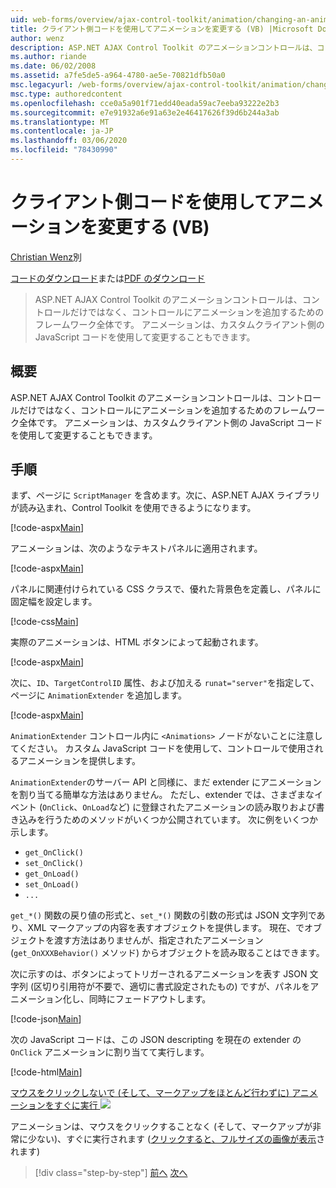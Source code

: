 ```yaml
---
uid: web-forms/overview/ajax-control-toolkit/animation/changing-an-animation-using-client-side-code-vb
title: クライアント側コードを使用してアニメーションを変更する (VB) |Microsoft Docs
author: wenz
description: ASP.NET AJAX Control Toolkit のアニメーションコントロールは、コントロールだけではなく、コントロールにアニメーションを追加するためのフレームワーク全体です。 アニメーションは、
ms.author: riande
ms.date: 06/02/2008
ms.assetid: a7fe5de5-a964-4780-ae5e-70821dfb50a0
msc.legacyurl: /web-forms/overview/ajax-control-toolkit/animation/changing-an-animation-using-client-side-code-vb
msc.type: authoredcontent
ms.openlocfilehash: cce0a5a901f71edd40eada59ac7eeba93222e2b3
ms.sourcegitcommit: e7e91932a6e91a63e2e46417626f39d6b244a3ab
ms.translationtype: MT
ms.contentlocale: ja-JP
ms.lasthandoff: 03/06/2020
ms.locfileid: "78430990"
---
```

# <a name="changing-an-animation-using-client-side-code-vb"></a>クライアント側コードを使用してアニメーションを変更する (VB)

[Christian Wenz](https://github.com/wenz)別

[コードのダウンロード](https://download.microsoft.com/download/f/9/a/f9a26acd-8df4-4484-8a18-199e4598f411/Animation11.vb.zip)または[PDF のダウンロード](https://download.microsoft.com/download/6/7/1/6718d452-ff89-4d3f-a90e-c74ec2d636a3/animation11VB.pdf)

> ASP.NET AJAX Control Toolkit のアニメーションコントロールは、コントロールだけではなく、コントロールにアニメーションを追加するためのフレームワーク全体です。 アニメーションは、カスタムクライアント側の JavaScript コードを使用して変更することもできます。

## <a name="overview"></a>概要

ASP.NET AJAX Control Toolkit のアニメーションコントロールは、コントロールだけではなく、コントロールにアニメーションを追加するためのフレームワーク全体です。 アニメーションは、カスタムクライアント側の JavaScript コードを使用して変更することもできます。

## <a name="steps"></a>手順

まず、ページに `ScriptManager` を含めます。次に、ASP.NET AJAX ライブラリが読み込まれ、Control Toolkit を使用できるようになります。

[!code-aspx[Main](changing-an-animation-using-client-side-code-vb/samples/sample1.aspx)]

アニメーションは、次のようなテキストパネルに適用されます。

[!code-aspx[Main](changing-an-animation-using-client-side-code-vb/samples/sample2.aspx)]

パネルに関連付けられている CSS クラスで、優れた背景色を定義し、パネルに固定幅を設定します。

[!code-css[Main](changing-an-animation-using-client-side-code-vb/samples/sample3.css)]

実際のアニメーションは、HTML ボタンによって起動されます。

[!code-aspx[Main](changing-an-animation-using-client-side-code-vb/samples/sample4.aspx)]

次に、`ID`、`TargetControlID` 属性、および加える `runat="server"`を指定して、ページに `AnimationExtender` を追加します。

[!code-aspx[Main](changing-an-animation-using-client-side-code-vb/samples/sample5.aspx)]

`AnimationExtender` コントロール内に `<Animations>` ノードがないことに注意してください。 カスタム JavaScript コードを使用して、コントロールで使用されるアニメーションを提供します。

`AnimationExtender`のサーバー API と同様に、まだ extender にアニメーションを割り当てる簡単な方法はありません。 ただし、extender では、さまざまなイベント (`OnClick`、`OnLoad`など) に登録されたアニメーションの読み取りおよび書き込みを行うためのメソッドがいくつか公開されています。 次に例をいくつか示します。

- `get_OnClick()`
- `set_OnClick()`
- `get_OnLoad()`
- `set_OnLoad()`
- `...`

`get_*()` 関数の戻り値の形式と、`set_*()` 関数の引数の形式は JSON 文字列であり、XML マークアップの内容を表すオブジェクトを提供します。 現在、でオブジェクトを渡す方法はありませんが、指定されたアニメーション (`get_OnXXXBehavior()` メソッド) からオブジェクトを読み取ることはできます。

次に示すのは、ボタンによってトリガーされるアニメーションを表す JSON 文字列 (区切り引用符が不要で、適切に書式設定されたもの) ですが、パネルをアニメーション化し、同時にフェードアウトします。

[!code-json[Main](changing-an-animation-using-client-side-code-vb/samples/sample6.json)]

次の JavaScript コードは、この JSON descripting を現在の extender の `OnClick` アニメーションに割り当てて実行します。

[!code-html[Main](changing-an-animation-using-client-side-code-vb/samples/sample7.html)]

[マウスをクリックしないで (そして、マークアップをほとんど行わずに) アニメーションをすぐに実行 ![](changing-an-animation-using-client-side-code-vb/_static/image2.png)](changing-an-animation-using-client-side-code-vb/_static/image1.png)

アニメーションは、マウスをクリックすることなく (そして、マークアップが非常に少ない)、すぐに実行されます ([クリックすると、フルサイズの画像が表示](changing-an-animation-using-client-side-code-vb/_static/image3.png)されます)

> [!div class="step-by-step"]
> [前へ](executing-animations-using-client-side-code-vb.md)
> [次へ](animating-an-updatepanel-control-vb.md)

